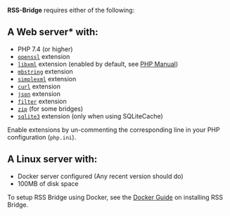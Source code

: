 **RSS-Bridge** requires either of the following:

## A Web server* with:

  - PHP 7.4 (or higher)
  - [`openssl`](https://secure.php.net/manual/en/book.openssl.php) extension
  - [`libxml`](https://secure.php.net/manual/en/book.libxml.php) extension (enabled by default, see [PHP Manual](http://php.net/manual/en/libxml.installation.php))
  - [`mbstring`](https://secure.php.net/manual/en/book.mbstring.php) extension
  - [`simplexml`](https://secure.php.net/manual/en/book.simplexml.php) extension
  - [`curl`](https://secure.php.net/manual/en/book.curl.php) extension
  - [`json`](https://secure.php.net/manual/en/book.json.php) extension
  - [`filter`](https://secure.php.net/manual/en/book.filter.php) extension
  - [`zip`](https://secure.php.net/manual/en/book.zip.php) (for some bridges)
  - [`sqlite3`](http://php.net/manual/en/book.sqlite3.php) extension (only when using SQLiteCache)

Enable extensions by un-commenting the corresponding line in your PHP configuration (`php.ini`).


## A Linux server with:

 - Docker server configured (Any recent version should do)
 - 100MB of disk space

To setup RSS Bridge using Docker, see the [Docker Guide](../03_For_Hosts/03_Docker_Installation.md) on installing RSS Bridge.